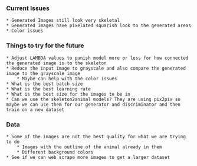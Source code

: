 ### Current Issues
    * Generated Images still look very skeletal
    * Generated Images have pixelated squarish look to the generated areas
    * Color issues

### Things to try for the future
    * Adjust LAMBDA values to punish model more or less for how connected the generated image is to the skeleton
    * Reduce the input image to grayscale and also compare the generated image to the grayscale image
        * Maybe can help with the color issues
    * What is the best batch size
    * What is the best learning rate
    * What is the best size for the images to be in
    * Can we use the skeleton2animal models? They are using pix2pix so maybe we can use them for our generator and discriminator and then train on a new dataset


### Data
    * Some of the images are not the best quality for what we are trying to do
        * Images with the outline of the animal already in them
        * Different background colors
    * See if we can web scrape more images to get a larger dataset

